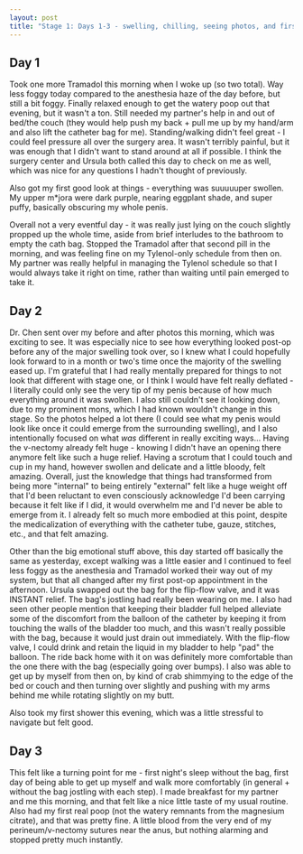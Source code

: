 ```yaml
---
layout: post
title: "Stage 1: Days 1-3 - swelling, chilling, seeing photos, and first post-op"
---
```


## Day 1

Took one more Tramadol this morning when I woke up (so two total). Way less foggy today compared to the anesthesia haze of the day before, but still a bit foggy. Finally relaxed enough to get the watery poop out that evening, but it wasn't a ton. Still needed my partner's help in and out of bed/the couch (they would help push my back + pull me up by my hand/arm and also lift the catheter bag for me). Standing/walking didn't feel great - I could feel pressure all over the surgery area. It wasn't terribly painful, but it was enough that I didn't want to stand around at all if possible. I think the surgery center and Ursula both called this day to check on me as well, which was nice for any questions I hadn't thought of previously.

Also got my first good look at things - everything was suuuuuper swollen. My upper m*jora were dark purple, nearing eggplant shade, and super puffy, basically obscuring my whole penis.

Overall not a very eventful day - it was really just lying on the couch slightly propped up the whole time, aside from brief interludes to the bathroom to empty the cath bag. Stopped the Tramadol after that second pill in the morning, and was feeling fine on my Tylenol-only schedule from then on. My partner was really helpful in managing the Tylenol schedule so that I would always take it right on time, rather than waiting until pain emerged to take it.

## Day 2

Dr. Chen sent over my before and after photos this morning, which was exciting to see. It was especially nice to see how everything looked post-op before any of the major swelling took over, so I knew what I could hopefully look forward to in a month or two's time once the majority of the swelling eased up. I'm grateful that I had really mentally prepared for things to not look that different with stage one, or I think I would have felt really deflated - I literally could only see the very tip of my penis because of how much everything around it was swollen. I also still couldn't see it looking down, due to my prominent mons, which I had known wouldn't change in this stage. So the photos helped a lot there (I could see what my penis would look like once it could emerge from the surrounding swelling), and I also intentionally focused on what _was_ different in really exciting ways... Having the v-nectomy already felt huge - knowing I didn't have an opening there anymore felt like such a huge relief. Having a scrotum that I could touch and cup in my hand, however swollen and delicate and a little bloody, felt amazing. Overall, just the knowledge that things had transformed from being more "internal" to being entirely "external" felt like a huge weight off that I'd been reluctant to even consciously acknowledge I'd been carrying because it felt like if I did, it would overwhelm me and I'd never be able to emerge from it. I already felt so much more embodied at this point, despite the medicalization of everything with the catheter tube, gauze, stitches, etc., and that felt amazing.

Other than the big emotional stuff above, this day started off basically the same as yesterday, except walking was a little easier and I continued to feel less foggy as the anesthesia and Tramadol worked their way out of my system, but that all changed after my first post-op appointment in the afternoon. Ursula swapped out the bag for the flip-flow valve, and it was INSTANT relief. The bag's jostling had really been wearing on me. I also had seen other people mention that keeping their bladder full helped alleviate some of the discomfort from the balloon of the catheter by keeping it from touching the walls of the bladder too much, and this wasn't really possible with the bag, because it would just drain out immediately. With the flip-flow valve, I could drink and retain the liquid in my bladder to help "pad" the balloon. The ride back home with it on was definitely more comfortable than the one there with the bag (especially going over bumps). I also was able to get up by myself from then on, by kind of crab shimmying to the edge of the bed or couch and then turning over slightly and pushing with my arms behind me while rotating slightly on my butt.

Also took my first shower this evening, which was a little stressful to navigate but felt good.

## Day 3

This felt like a turning point for me - first night's sleep without the bag, first day of being able to get up myself and walk more comfortably (in general + without the bag jostling with each step). I made breakfast for my partner and me this morning, and that felt like a nice little taste of my usual routine. Also had my first real poop (not the watery remnants from the magnesium citrate), and that was pretty fine. A little blood from the very end of my perineum/v-nectomy sutures near the anus, but nothing alarming and stopped pretty much instantly.
